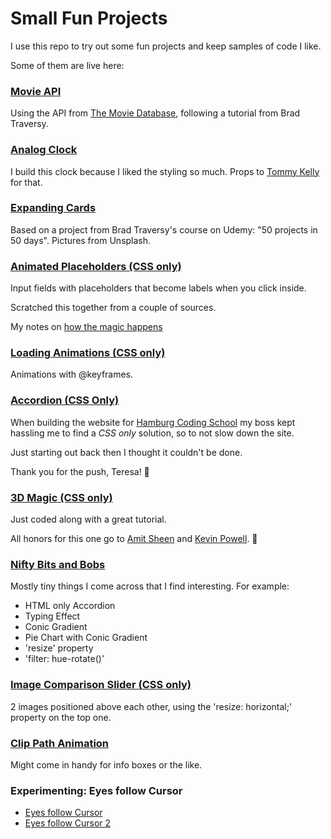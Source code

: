 # Small Fun Projects

I use this repo to try out some fun projects and keep samples of code I like.

Some of them are live here:


### [Movie API](https://codemon72.github.io/Small-Fun-Projects/Movie_API "Movie API")
Using the API from [The Movie Database](https://api.themoviedb.org), following a tutorial from Brad Traversy.


### [Analog Clock](https://codemon72.github.io/Small-Fun-Projects/JS_Clock)
I build this clock because I liked the styling so much.
Props to [Tommy Kelly](https://www.youtube.com/channel/UCBeE2qKffzEzRoWns6RZ8UA/videos) for that.

### [Expanding Cards](https://codemon72.github.io/Small-Fun-Projects/flowers)

Based on a project from Brad Traversy's course on Udemy: "50 projects in 50 days".
Pictures from Unsplash.


### [Animated Placeholders (CSS only)](https://codemon72.github.io/Small-Fun-Projects/Animated_Placeholders)

Input fields with placeholders that become labels when you click inside. 

Scratched this together from a couple of sources.

My notes on [how the magic happens](https://codemon72.github.io/Small-Fun-Projects/Animated_Placeholders/project_notes.md)

### [Loading Animations (CSS only)](https://codemon72.github.io/Small-Fun-Projects/Loaders)

Animations with @keyframes.
      
### [Accordion (CSS Only)](https://codemon72.github.io/Small-Fun-Projects/CSS_only_Accordion)

When building the website for [Hamburg Coding School](https://hamburgcodingschool.com) my boss kept hassling me to find a *CSS only* solution, so to not slow down the site. 

Just starting out back then I thought it couldn't be done. 

Thank you for the push, Teresa! &#129303;

### [3D Magic (CSS only)](https://codemon72.github.io/Small-Fun-Projects/3D-Rotating-Perspective-Awesomeness)

Just coded along with a great tutorial.

All honors for this one go to [Amit Sheen](https://amitsh.com/) and [Kevin Powell](https://www.kevinpowell.co/). 🙏

### [Nifty Bits and Bobs](https://codemon72.github.io/Small-Fun-Projects/Nifty_Bits_and_Bobs)

Mostly tiny things I come across that I find interesting. For example:
- HTML only Accordion
- Typing Effect
- Conic Gradient
- Pie Chart with Conic Gradient
- 'resize' property
- 'filter: hue-rotate()'

### [Image Comparison Slider (CSS only)](https://codemon72.github.io/Small-Fun-Projects/Image_Comparison_Slider)
2 images positioned above each other, using the 'resize: horizontal;' property on the top one.

### [Clip Path Animation](https://codemon72.github.io/Small-Fun-Projects/Clip_Path_Animation)
Might come in handy for info boxes or the like.

### Experimenting: Eyes follow Cursor
- [Eyes follow Cursor](https://codemon72.github.io/Small-Fun-Projects/Eyes_Follow_Cursor)
- [Eyes follow Cursor 2](https://codemon72.github.io/Small-Fun-Projects/Eyes_Follow_Cursor_2)
